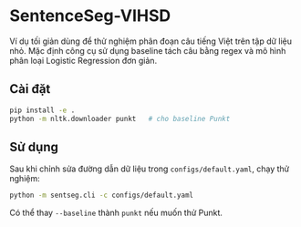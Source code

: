 # SentenceSeg-VIHSD

Ví dụ tối giản dùng để thử nghiệm phân đoạn câu tiếng Việt trên tập dữ liệu
nhỏ. Mặc định công cụ sử dụng baseline tách câu bằng regex và mô hình phân loại
Logistic Regression đơn giản.

## Cài đặt

```bash
pip install -e .
python -m nltk.downloader punkt   # cho baseline Punkt
```

## Sử dụng

Sau khi chỉnh sửa đường dẫn dữ liệu trong `configs/default.yaml`, chạy thử nghiệm:
```bash
python -m sentseg.cli -c configs/default.yaml
```
Có thể thay `--baseline` thành `punkt` nếu muốn thử Punkt.


